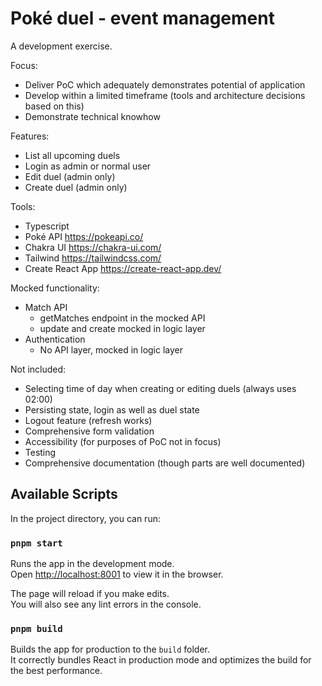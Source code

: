 # Poké duel - event management

A development exercise.

Focus:

- Deliver PoC which adequately demonstrates potential of application
- Develop within a limited timeframe (tools and architecture decisions based on this)
- Demonstrate technical knowhow

Features:

- List all upcoming duels
- Login as admin or normal user
- Edit duel (admin only)
- Create duel (admin only)

Tools:

- Typescript
- Poké API https://pokeapi.co/
- Chakra UI https://chakra-ui.com/
- Tailwind https://tailwindcss.com/
- Create React App https://create-react-app.dev/

Mocked functionality:

- Match API
  - getMatches endpoint in the mocked API
  - update and create mocked in logic layer
- Authentication
  - No API layer, mocked in logic layer

Not included:

- Selecting time of day when creating or editing duels (always uses 02:00)
- Persisting state, login as well as duel state
- Logout feature (refresh works)
- Comprehensive form validation
- Accessibility (for purposes of PoC not in focus)
- Testing
- Comprehensive documentation (though parts are well documented)

## Available Scripts

In the project directory, you can run:

### `pnpm start`

Runs the app in the development mode.\
Open [http://localhost:8001](http://localhost:8001) to view it in the browser.

The page will reload if you make edits.\
You will also see any lint errors in the console.

### `pnpm build`

Builds the app for production to the `build` folder.\
It correctly bundles React in production mode and optimizes the build for the best performance.
